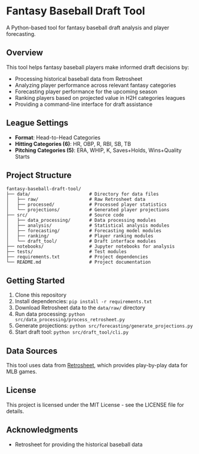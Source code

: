 # Fantasy Baseball Draft Tool

A Python-based tool for fantasy baseball draft analysis and player forecasting.

## Overview

This tool helps fantasy baseball players make informed draft decisions by:
- Processing historical baseball data from Retrosheet
- Analyzing player performance across relevant fantasy categories
- Forecasting player performance for the upcoming season
- Ranking players based on projected value in H2H categories leagues
- Providing a command-line interface for draft assistance

## League Settings

- **Format**: Head-to-Head Categories
- **Hitting Categories (6)**: HR, OBP, R, RBI, SB, TB
- **Pitching Categories (5)**: ERA, WHIP, K, Saves+Holds, Wins+Quality Starts

## Project Structure

```
fantasy-baseball-draft-tool/
├── data/                      # Directory for data files
│   ├── raw/                   # Raw Retrosheet data
│   ├── processed/             # Processed player statistics
│   └── projections/           # Generated player projections
├── src/                       # Source code
│   ├── data_processing/       # Data processing modules
│   ├── analysis/              # Statistical analysis modules
│   ├── forecasting/           # Forecasting model modules
│   ├── ranking/               # Player ranking modules
│   └── draft_tool/            # Draft interface modules
├── notebooks/                 # Jupyter notebooks for analysis
├── tests/                     # Test modules
├── requirements.txt           # Project dependencies
└── README.md                  # Project documentation
```

## Getting Started

1. Clone this repository
2. Install dependencies: `pip install -r requirements.txt`
3. Download Retrosheet data to the `data/raw/` directory
4. Run data processing: `python src/data_processing/process_retrosheet.py`
5. Generate projections: `python src/forecasting/generate_projections.py`
6. Start draft tool: `python src/draft_tool/cli.py`

## Data Sources

This tool uses data from [Retrosheet](https://www.retrosheet.org/), which provides play-by-play data for MLB games.

## License

This project is licensed under the MIT License - see the LICENSE file for details.

## Acknowledgments

- Retrosheet for providing the historical baseball data
